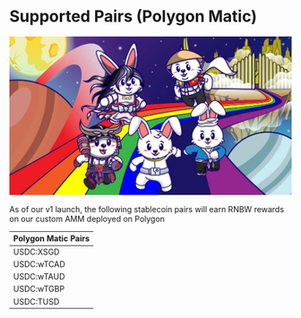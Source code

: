 # Supported Pairs \(Polygon Matic\)

![](../../.gitbook/assets/photo_2021-09-07_10-18-44%20%281%29.jpg)

As of our v1 launch, the following stablecoin pairs will earn RNBW rewards on our custom AMM deployed on Polygon

| **Polygon Matic Pairs** |
| :--- |
| USDC:XSGD |
| USDC:wTCAD |
| USDC:wTAUD |
| USDC:wTGBP |
| USDC:TUSD |

